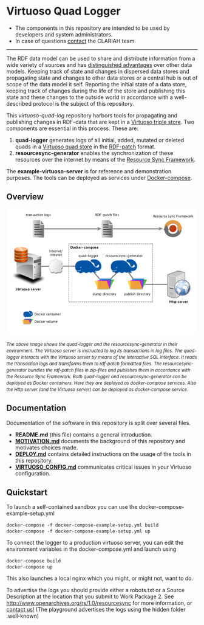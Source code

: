 # Virtuoso Quad Logger

- The components in this repository are intended to be used by developers and system administrators.
- In case of questions [contact](https://github.com/CLARIAH/virtuoso-quad-log/issues/new) the CLARIAH team.
 
____

The RDF data model can be used to share and distribute information from a wide variety of sources 
and has [distinguished advantages](https://www.w3.org/RDF/advantages.html) over other data models.
Keeping track of state and changes in dispersed data stores and propagating state and changes
to other data stores or a central hub
is out of scope of the data model it self. Reporting the initial state of a data store, keeping
track of changes during the life of the store and publishing this state and these changes to the
outside world in accordance with a well-described protocol is the subject of this repository.


This *virtuoso-quad-log* repository harbors tools for propagating and publishing changes in RDF-data
that are kept in a [Virtuoso triple store](http://virtuoso.openlinksw.com/). Two components are 
essential in this process. These are:

1. **quad-logger** generates logs of all initial, added, mutated or deleted quads in a
[Virtuoso quad store](http://virtuoso.openlinksw.com/rdf-quad-store/) in the
[RDF-patch](https://afs.github.io/rdf-patch/) format.
2. **resourcesync-generator** enables the synchronization of these resources over the internet by means
of the [Resource Sync Framework](http://www.openarchives.org/rs/1.0/resourcesync).

The **example-virtuoso-server** is for reference and demonstration purposes. The tools can be deployed as
services under [Docker-compose](https://docs.docker.com/compose/).

## Overview

![Overview](/img/environment.png)

<i><small>The above image shows the quad-logger and the resourcesync-generator in their environment.
The Virtuoso server is instructed to log its transactions in log files. The quad-logger interacts
with the Virtuoso server by means of the Interactive SQL interface. It reads the 
transaction logs and transforms them to rdf-patch formatted files. The resourcesync-generator
bundles the rdf-patch files in zip-files and publishes them in accordance with the
Resource Sync Framework. Both quad-logger and resourcesync-generator can be deployed as
Docker containers. Here they are deployed as docker-compose services. Also 
the Http server (and the Virtuoso server) can be deployed as docker-compose service.</small></i>

## Documentation
Documentation of the software in this repository is split over several files.
- **README.md** (this file) contains a general introduction.
- **[MOTIVATION.md](/MOTIVATION.md)** documents the background of this repository and 
motivates choices made.
- **[DEPLOY.md](/DEPLOY.md)** contains detailed instructions on the usage of the tools in this repository.
- **[VIRTUOSO_CONFIG.md](/VIRTUOSO_CONFIG.md)** communicates critical issues in your 
Virtuoso configuration.

## Quickstart

To launch a self-contained sandbox you can use the docker-compose-example-setup.yml

	docker-compose -f docker-compose-example-setup.yml build
	docker-compose -f docker-compose-example-setup.yml up

To connect the logger to a production virtuoso server, you can edit the environment variables in 
the docker-compose.yml and launch using

	docker-compose build
	docker-compose up

This also launches a local nginx which you might, or might not, want to do.

To advertise the logs you should provide either a robots.txt or a Source Description at the location 
that you submit to Work Package 2.
See http://www.openarchives.org/rs/1.0/resourcesync for more information, 
or [contact us!](https://github.com/CLARIAH/virtuoso-quad-log/issues/new?Title=How+do+I+submit+my+data)
(The playground advertises the logs using the hidden folder .well-known)

